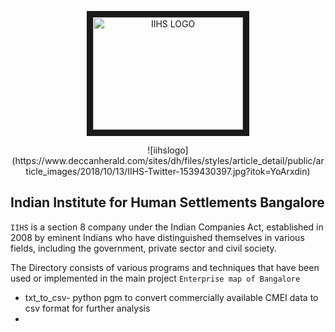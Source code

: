 <p align="center">
<a href="http://iihs.co.in/" target="_blank">
        <img src="https://www.deccanherald.com/sites/dh/files/styles/article_detail/public/article_images/2018/10/13/IIHS-Twitter-                                     1539430397.jpg?itok=YoArxdin" 
alt="IIHS LOGO" width="240" height="180" border="10" align="center"/></a>
</p>


<p align="center">![iihslogo](https://www.deccanherald.com/sites/dh/files/styles/article_detail/public/article_images/2018/10/13/IIHS-Twitter-1539430397.jpg?itok=YoArxdin)</p>

## Indian Institute for Human Settlements Bangalore
`IIHS` is a section 8 company under the Indian Companies Act, established in 2008 by eminent Indians who have distinguished themselves in various fields, including the government, private sector and civil society. 

The Directory consists of various programs and techniques that have been used or implemented in the main project `Enterprise map of Bangalore`

- txt_to_csv- python pgm to convert commercially available CMEI data to csv format for further analysis
- 
